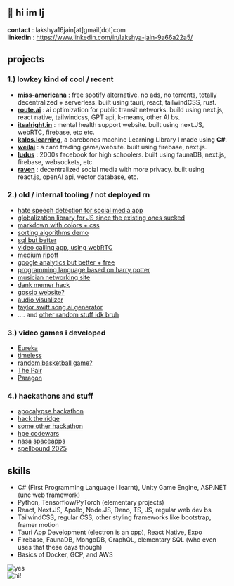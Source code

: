 ## 👋 hi im lj
**contact** : lakshya16jain[at]gmail[dot]com
<br>
**linkedin** : https://www.linkedin.com/in/lakshya-jain-9a66a22a5/
<br>


## projects
### 1.) lowkey kind of cool / recent
   - [**miss-americana**](https://github.com/LAKSHYAJAIN16/miss-americana-ui) : free spotify alternative. no ads, no torrents, totally decentralized + serverless. built using tauri, react, tailwindCSS, rust.
   - [**route.ai**](https://github.com/LAKSHYAJAIN16/route-ai) : ai optimization for public transit networks. build using next.js, react native, tailwindcss, GPT api, k-means, other AI bs.
   - [**itsalright.in**](https://github.com/LAKSHYAJAIN16/itsalright) : mental health support website. built using next.JS, webRTC, firebase, etc etc.
   - [**kalos.learning**](https://github.com/LAKSHYAJAIN16/Kalos.Learning), a barebones machine Learning Library I made using **C#**.
   - [**weilai**](https://github.com/LAKSHYAJAIN16/weilai) : a card trading game/website. built using firebase, next.js.
   - [**ludus**](https://github.com/LAKSHYAJAIN16/ludus) : 2000s facebook for high schoolers. built using faunaDB, next.js, firebase, websockets, etc.
   - [**raven**](https://github.com/LAKSHYAJAIN16/raven) : decentralized social media with more privacy. built using react.js, openAI api, vector database, etc.
     
### 2.) old / internal tooling / not deployed rn
   -  [hate speech detection for social media app](https://github.com/LAKSHYAJAIN16/hate-speech-detection)
   -  [globalization library for JS since the existing ones sucked](https://github.com/LAKSHYAJAIN16/brumalis)
   -  [markdown with colors + css](https://github.com/LAKSHYAJAIN16/leonidas)
   -  [sorting algorithms demo](https://github.com/LAKSHYAJAIN16/sorting)
   -  [sql but better](https://github.com/LAKSHYAJAIN16/epsql)
   -  [video calling app, using webRTC](https://github.com/LAKSHYAJAIN16/apricus)
   -  [medium ripoff](https://github.com/LAKSHYAJAIN16/fulminata-frontend)
   -  [google analytics but better + free](https://github.com/LAKSHYAJAIN16/kronos)
   -  [programming language based on harry potter](https://github.com/LAKSHYAJAIN16/expelliarmus)
   -  [musician networking site](https://github.com/LAKSHYAJAIN16/muzika-frontend)
   -  [dank memer hack](https://github.com/LAKSHYAJAIN16/mmr)
   -  [gossip website?](https://github.com/LAKSHYAJAIN16/themongerer)
   -  [audio visualizer](https://github.com/LAKSHYAJAIN16/miss-americana)
   -  [taylor swift song ai generator](https://github.com/LAKSHYAJAIN16/Taylor-Swift-Lyrics)
   -  .... and [other random stuff idk bruh](https://github.com/LAKSHYAJAIN16/coding-experiments)

### 3.) video games i developed
   - [Eureka](https://lakshyaisagod.itch.io/eureka)
   - [timeless](https://lakshyaisagod.itch.io/timeless)
   - [random basketball game?](https://lakshyaisagod.itch.io/basketball-game)
   - [The Pair](https://lakshya-coding-jain.itch.io/the-pair-1)
   - [Paragon](https://lakshya-coding-jain.itch.io/paragon)
   
### 4.) hackathons and stuff
   - [apocalypse hackathon](https://github.com/LAKSHYAJAIN16/apocalypse-hackathon)
   - [hack the ridge ](https://github.com/LAKSHYAJAIN16/hack-the-ridge)
   - [some other hackathon](https://lakshyaisagod.itch.io/timeless)
   - [hpe codewars ](https://github.com/LAKSHYAJAIN16/CleverCalorie)
   - [nasa spaceapps ](https://github.com/LAKSHYAJAIN16/NASA_Space_Web)
   - [spellbound 2025](https://github.com/LAKSHYAJAIN16/overthinking-simulator)


## skills
   - C# (First Programming Language I learnt), Unity Game Engine, ASP.NET (unc web framework)
   - Python, Tensorflow/PyTorch (elementary projects)
   - React, Next.JS, Apollo, Node.JS, Deno, TS, JS, regular web dev bs
   - TailwindCSS, regular CSS, other styling frameworks like bootstrap, framer motion
   - Tauri App Development (electron is an opp), React Native, Expo
   - Firebase, FaunaDB, MongoDB, GraphQL, elementary SQL (who even uses that these days though)
   - Basics of Docker, GCP, and AWS
   
 ![yes](https://img.shields.io/badge/rizz-lord-blue)
 <br>
![hi!](https://spotify-github-profile.kittinanx.com/api/view?uid=9pwigye3d006ywh8gqksdhwu6&cover_image=true&theme=default&show_offline=false&background_color=121212&interchange=false)

